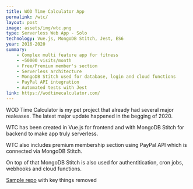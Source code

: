 ```yaml
---
title: WOD Time Calculator App
permalink: /wtc/
layout: post
image: assets/img/wtc.png
type: Serverless Web App - Solo
technology: Vue.js, MongoDB Stitch, Jest, ES6
year: 2016-2020
summary:
    - Complex multi feature app for fitness
    - ~50000 visits/month
    - Free/Premium member's section
    - Serverless architecture
    - MongoDB Stitch used for database, login and cloud functions
    - PayPal API integration
    - Automated tests with Jest
link: https://wodtimecalculator.com/
---
```

WOD Time Calculator is my pet project that already had several major realeases. The latest major update happened in the begging of 2020.

WTC has been created in Vue.js for frontend and with MongoDB Stitch for backend to make app truly serverless.

WTC also includes premium membership section using PayPal API which is connected via MongoDB Stitch.

On top of that MongoDB Stitch is also used for authentitication, cron jobs, webhooks and cloud functions.

[Sample repo](https://github.com/Seva98/wod-time-calculator-vue-sample) with key things removed<!--more-->